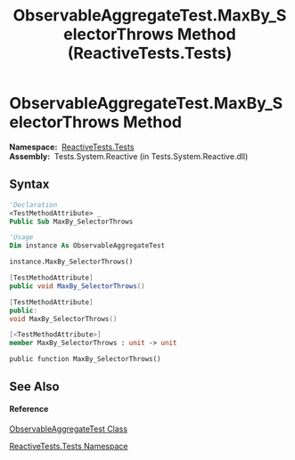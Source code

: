 ﻿---
title: ObservableAggregateTest.MaxBy_SelectorThrows Method  (ReactiveTests.Tests)
TOCTitle: MaxBy_SelectorThrows Method
ms:assetid: M:ReactiveTests.Tests.ObservableAggregateTest.MaxBy_SelectorThrows
ms:mtpsurl: https://msdn.microsoft.com/en-us/library/reactivetests.tests.observableaggregatetest.maxby_selectorthrows(v=VS.103)
ms:contentKeyID: 36618862
ms.date: 06/28/2011
mtps_version: v=VS.103
f1_keywords:
- ReactiveTests.Tests.ObservableAggregateTest.MaxBy_SelectorThrows
dev_langs:
- CSharp
- JScript
- VB
- FSharp
- c++
---

# ObservableAggregateTest.MaxBy\_SelectorThrows Method

**Namespace:**  [ReactiveTests.Tests](hh289046\(v=vs.103\).md)  
**Assembly:**  Tests.System.Reactive (in Tests.System.Reactive.dll)

## Syntax

``` vb
'Declaration
<TestMethodAttribute> _
Public Sub MaxBy_SelectorThrows
```

``` vb
'Usage
Dim instance As ObservableAggregateTest

instance.MaxBy_SelectorThrows()
```

``` csharp
[TestMethodAttribute]
public void MaxBy_SelectorThrows()
```

``` c++
[TestMethodAttribute]
public:
void MaxBy_SelectorThrows()
```

``` fsharp
[<TestMethodAttribute>]
member MaxBy_SelectorThrows : unit -> unit 
```

``` jscript
public function MaxBy_SelectorThrows()
```

## See Also

#### Reference

[ObservableAggregateTest Class](hh314823\(v=vs.103\).md)

[ReactiveTests.Tests Namespace](hh289046\(v=vs.103\).md)

